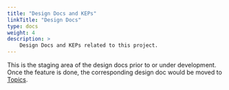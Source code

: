 ```yaml
---
title: "Design Docs and KEPs"
linkTitle: "Design Docs"
type: docs
weight: 4
description: >
    Design Docs and KEPs related to this project.
---
```


This is the staging area of the design docs prior to or under development. Once the feature is done, the corresponding 
design doc would be moved to [Topics](../../topics).

